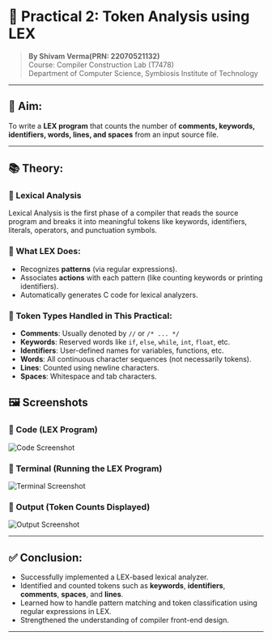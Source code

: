 # 🔧 Practical 2: Token Analysis using LEX

> **By Shivam Verma(PRN: 22070521132)**  
> Course: Compiler Construction Lab (T7478)  
> Department of Computer Science, Symbiosis Institute of Technology

---

## 🎯 Aim:

To write a **LEX program** that counts the number of **comments, keywords, identifiers, words, lines, and spaces** from an input source file.

---

## 📚 Theory:

### 🔹 Lexical Analysis
Lexical Analysis is the first phase of a compiler that reads the source program and breaks it into meaningful tokens like keywords, identifiers, literals, operators, and punctuation symbols.

### 🔹 What LEX Does:
- Recognizes **patterns** (via regular expressions).
- Associates **actions** with each pattern (like counting keywords or printing identifiers).
- Automatically generates C code for lexical analyzers.

### 🔹 Token Types Handled in This Practical:
- **Comments**: Usually denoted by `//` or `/* ... */`
- **Keywords**: Reserved words like `if`, `else`, `while`, `int`, `float`, etc.
- **Identifiers**: User-defined names for variables, functions, etc.
- **Words**: All continuous character sequences (not necessarily tokens).
- **Lines**: Counted using newline characters.
- **Spaces**: Whitespace and tab characters.



## 🖼️ Screenshots

### 🔹 Code (LEX Program)
![Code Screenshot](https://github.com/PrathamAgrawal51/Compiler_Construction_Lab_22070521078/blob/8844162c0d930c201d0a4ffd8f3be36430daa79f/2_Count_Number_of_Token_in_File/Screenshots/code.png)

### 🔹 Terminal (Running the LEX Program)
![Terminal Screenshot](https://github.com/PrathamAgrawal51/Compiler_Construction_Lab_22070521078/blob/8844162c0d930c201d0a4ffd8f3be36430daa79f/2_Count_Number_of_Token_in_File/Screenshots/terminal.png)

### 🔹 Output (Token Counts Displayed)
![Output Screenshot](https://github.com/PrathamAgrawal51/Compiler_Construction_Lab_22070521078/blob/8844162c0d930c201d0a4ffd8f3be36430daa79f/2_Count_Number_of_Token_in_File/Screenshots/output.png)


---

## ✅ Conclusion:

- Successfully implemented a LEX-based lexical analyzer.
- Identified and counted tokens such as **keywords**, **identifiers**, **comments**, **spaces**, and **lines**.
- Learned how to handle pattern matching and token classification using regular expressions in LEX.
- Strengthened the understanding of compiler front-end design.

---
